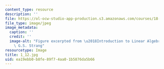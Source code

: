```yaml
---
content_type: resource
description: ''
file: https://ol-ocw-studio-app-production.s3.amazonaws.com/courses/18-06sc-linear-algebra-fall-2011/ea19ebb0b8fe89f74aa01b5876da5b66_1_12.jpg
file_type: image/jpeg
image_metadata:
  caption: ''
  credit: ''
  image-alt: "Figure excerpted from \u2018Introduction to Linear Algebra\u2019 by\
    \ G.S. Strang"
resourcetype: Image
title: 1_12.jpg
uid: ea19ebb0-b8fe-89f7-4aa0-1b5876da5b66
---
```

